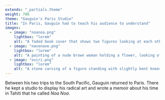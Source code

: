 ```yaml
---
extends: "_partials.theme"
weight: 700
theme: "Gauguin's Paris Studio"
title: "In Paris, Gauguin had to teach his audience to understand"
images:
  - image: "noanoa.png"
    lightbox: "lorem"
    alt: "A faded book cover that shows two figures looking at each other, our perspective being slightly behind one of the figures. A tree with a blue trunk stands between them, whose branches make up the title of the book which includes another image of two figures seated apart from each other. A river is seen in the background with red cliffs on the other side."
  - image: "navenave.png"
    lightbox: "lorem"
    alt: "A painting of a nude brown woman holding a flower, looking off to the side. She stands in a richly colored forest with two bright red birds sitting in a tree directly beside her head."
  - image: "oviri.png"
    lightbox: "lorem"
    alt: "A stone carving of a figure standing with slightly bent knees. A large reptilian figure sits on the ground next to them with a wide open mouth. They stand on a pedestal entitled 'Oviri.'"
---
```


Between his two trips to the South Pacific, Gauguin returned to Paris. There he kept a studio to display his radical art and wrote a memoir about his time in Tahiti that he called _Noa Noa_.

